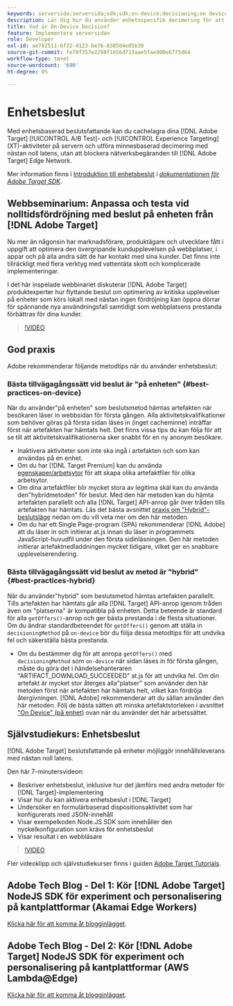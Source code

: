 ```yaml
---
keywords: serversida;serversida;sdk;sdk;on-device;decisioning;on device;ondevice;zero latency;latency;near-zero;node.js
description: Lär dig hur du använder enhetsspecifik decimering för att cachelagra dina [!DNL Target] A/B- och MVT-aktiviteter på servern för att utföra minnesbaserad decimering vid nästan noll latens.
title: Vad är On-Device Decision?
feature: Implementera serversidan
role: Developer
exl-id: ae782511-6f32-4123-be76-838584e05b39
source-git-commit: fe70f357e2298f1656d713aae5fae800e6775d64
workflow-type: tm+mt
source-wordcount: '690'
ht-degree: 0%

---
```


# Enhetsbeslut

Med enhetsbaserad beslutsfattande kan du cachelagra dina [!DNL Adobe Target] [!UICONTROL A/B Test]- och [!UICONTROL Experience Targeting] (XT)-aktiviteter på servern och utföra minnesbaserad decimering med nästan noll latens, utan att blockera nätverksbegäranden till [!DNL Adobe Target] Edge Network.

Mer information finns i [Introduktion till enhetsbeslut](https://adobetarget-sdks.gitbook.io/docs/on-device-decisioning/introduction-to-on-device-decisioning) i *[dokumentationen för Adobe Target SDK](https://adobetarget-sdks.gitbook.io/docs/)*.

## Webbseminarium: Anpassa och testa vid nolltidsfördröjning med beslut på enheten från [!DNL Adobe Target]

Nu mer än någonsin har marknadsförare, produktägare och utvecklare fått i uppgift att optimera den övergripande kundupplevelsen på webbplatser, i appar och på alla andra sätt de har kontakt med sina kunder. Det finns inte tillräckligt med flera verktyg med vattentäta skott och komplicerade implementeringar.

I det här inspelade webbinariet diskuterar [!DNL Adobe Target] produktexperter hur flyttande beslut om optimering av kritiska upplevelser på enheter som körs lokalt med nästan ingen fördröjning kan öppna dörrar för spännande nya användningsfall samtidigt som webbplatsens prestanda förbättras för dina kunder.

>[!VIDEO](https://video.tv.adobe.com/v/328148)

## God praxis

Adobe rekommenderar följande metodtips när du använder enhetsbeslut:

### Bästa tillvägagångssätt vid beslut är &quot;på enheten&quot; {#best-practices-on-device}

När du använder&quot;på enheten&quot; som beslutsmetod hämtas artefakten när besökaren läser in webbsidan för första gången. Alla aktivitetskvalifikationer som behöver göras på första sidan läses in (inget cacheminne) inträffar först när artefakten har hämtats helt. Det finns vissa tips du kan följa för att se till att aktivitetskvalifikationerna sker snabbt för en ny anonym besökare.

* Inaktivera aktiviteter som inte ska ingå i artefakten och som kan användas på en enhet.
* Om du har [!DNL Target Premium] kan du använda [egenskaper/arbetsytor](/help/administrating-target/c-user-management/property-channel/property-channel.md) för att skapa olika artefaktfiler för olika arbetsytor.
* Om dina artefaktfiler blir mycket stora av legitima skäl kan du använda den&quot;hybridmetoden&quot; för beslut. Med den här metoden kan du hämta artefakten parallellt och alla [!DNL Target] API-anrop går över tråden tills artefakten har hämtats. Läs det bästa avsnittet [praxis om &quot;Hybrid&quot;-beslutsläge](#best-practices-hybrid) nedan om du vill veta mer om den här metoden.
* Om du har ett Single Page-program (SPA) rekommenderar [!DNL Adobe] att du läser in och initierar at.js innan du läser in programmets JavaScript-huvudfil under den första sidinläsningen. Den här metoden initierar artefaktnedladdningen mycket tidigare, vilket ger en snabbare upplevelserendering.

### Bästa tillvägagångssätt vid beslut av metod är &quot;hybrid&quot; {#best-practices-hybrid}

När du använder&quot;hybrid&quot; som beslutsmetod hämtas artefakten parallellt. Tills artefakten har hämtats går alla [!DNL Target] API-anrop igenom tråden även om &quot;platserna&quot; är kompatibla på enheten. Detta beteende är standard för alla `getOffers()`-anrop och ger bästa prestanda i de flesta situationer. Om du ändrar standardbeteendet för `getOffers()` genom att ställa in `decisioningMethod` på `on-device` bör du följa dessa metodtips för att undvika fel och säkerställa bästa prestanda.

* Om du bestämmer dig för att anropa `getOffers()` med `decisioningMethod` som `on-device` när sidan läses in för första gången, måste du göra det i händelsehanteraren &quot;ARTIFACT_DOWNLOAD_SUCCEEDED&quot; at.js för att undvika fel. Om din artefakt är mycket stor återges alla&quot;platser&quot; som använder den här metoden först när artefakten har hämtats helt, vilket kan fördröja återgivningen. [!DNL Adobe] rekommenderar att du sällan använder den här metoden. Följ de bästa sätten att minska artefaktstorleken i avsnittet [&quot;On Device&quot; (på enhet)](#best-practices-on-device) ovan när du använder det här arbetssättet.

## Självstudiekurs: Enhetsbeslut

[!DNL Adobe Target] beslutsfattande på enheter möjliggör innehållsleverans med nästan noll latens.

Den här 7-minutersvideon:

* Beskriver enhetsbeslut, inklusive hur det jämförs med andra metoder för [!DNL Target]-implementering
* Visar hur du kan aktivera enhetsbeslut i [!DNL Target]
* Undersöker en formulärbaserad dispositionsaktivitet som har konfigurerats med JSON-innehåll
* Visar exempelkoden Node.JS SDK som innehåller den nyckelkonfiguration som krävs för enhetsbeslut
* Visar resultat i en webbläsare

>[!VIDEO](https://video.tv.adobe.com/v/329032)

Fler videoklipp och självstudiekurser finns i guiden [Adobe Target Tutorials](https://experienceleague.adobe.com/docs/target-learn/tutorials/overview.html).

## Adobe Tech Blog - Del 1: Kör [!DNL Adobe Target] NodeJS SDK för experiment och personalisering på kantplattformar (Akamai Edge Workers)

[Klicka här för att komma åt blogginlägget](https://medium.com/adobetech/part-1-run-adobe-target-nodejs-sdk-for-experimentation-and-personalization-on-edge-platforms-4d8660964ed9).

## Adobe Tech Blog - Del 2: Kör [!DNL Adobe Target] NodeJS SDK för experiment och personalisering på kantplattformar (AWS Lambda@Edge)

[Klicka här för att komma åt blogginlägget](https://medium.com/adobetech/part-2-run-adobe-target-nodejs-sdk-for-experimentation-and-personalization-on-edge-platforms-aws-4d6bdac24563).